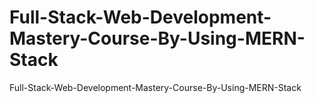 # Full-Stack-Web-Development-Mastery-Course-By-Using-MERN-Stack
Full-Stack-Web-Development-Mastery-Course-By-Using-MERN-Stack
